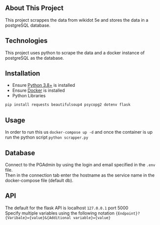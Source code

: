 ## About This Project
This project scrappes the data from wikidot 5e and stores the data in a postgreSQL database.

## Technologies
This project uses python to scrape the data and a docker instance of postgreSQL as the database.

## Installation
* Ensure [Python 3.8+](https://www.python.org/downloads/) is installed 
* Ensure [Docker](https://docs.docker.com/get-started/get-docker/) is installed
* Python Libraries 
```sh
pip install requests beautifulsoup4 psycopg2 dotenv flask
```

## Usage
In order to run this us `docker-compose up -d` and once the container is up run the python script `python scrapper.py`

## Database
Connect to the PGAdmin by using the login and email specified in the `.env` file. <br>
Then in the connection tab enter the hostname as the service name in the docker-compose file (default db).

## API
The default for the flask API is localhost `127.0.0.1` port 5000 <br>
Specify multiple variables using the following notation `{Endpoint}?{Varibale}={value}&{Additional variable}={value}`
